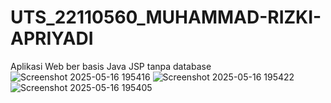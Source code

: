 # UTS_22110560_MUHAMMAD-RIZKI-APRIYADI
Aplikasi Web ber basis Java JSP tanpa database
![Screenshot 2025-05-16 195416](https://github.com/user-attachments/assets/001d1535-1bab-4b33-bb47-dfa4732d6016)
![Screenshot 2025-05-16 195422](https://github.com/user-attachments/assets/6d4f0d81-5c92-4bd8-8569-4cf27888f711)
![Screenshot 2025-05-16 195405](https://github.com/user-attachments/assets/1292cd5b-47c3-4d21-9d7d-aa839563bc93)
